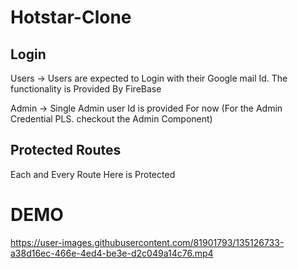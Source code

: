 # Hotstar-Clone
 
## Login
 
Users -> Users are expected to Login with their Google mail Id. The functionality is Provided By FireBase

Admin -> Single Admin user Id is provided For now (For the Admin Credential PLS. checkout the Admin Component)

## Protected Routes

Each and Every Route Here is Protected 

# DEMO




https://user-images.githubusercontent.com/81901793/135126733-a38d16ec-466e-4ed4-be3e-d2c049a14c76.mp4

